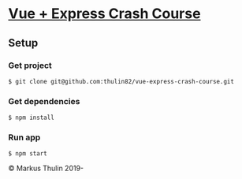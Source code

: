# [Vue + Express Crash Course](https://github.com/thulin82/vue-express-crash-course)

Setup
---------------------
### Get project
```
$ git clone git@github.com:thulin82/vue-express-crash-course.git
```
### Get dependencies
```
$ npm install
```
### Run app
```
$ npm start
```

© Markus Thulin 2019-